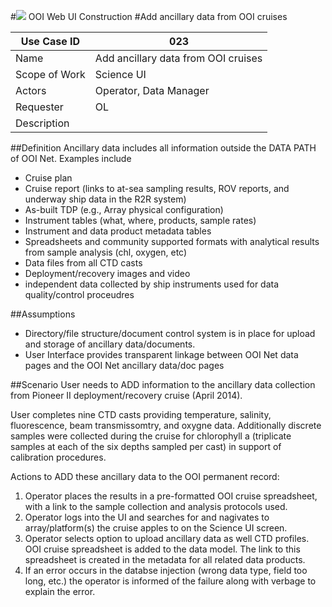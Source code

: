 #![](http://www.rpsgroup.com/images/2012-specific/RPSlogo.aspx) OOI Web UI Construction 
#Add ancillary data from OOI cruises

| Use Case ID | 023 |
| --- | --- |
| Name | Add ancillary data from OOI cruises |
| Scope of Work | Science UI |
| Actors | Operator, Data Manager|
| Requester | OL |
| Description |  |

##Definition
Ancillary data includes all information outside the DATA PATH of OOI Net. Examples include

- Cruise plan
- Cruise report (links to at-sea sampling results, ROV reports, and underway ship data in the R2R system)
- As-built TDP (e.g., Array physical configuration)
- Instrument tables (what, where, products, sample rates)
- Instrument and data product metadata tables 
- Spreadsheets and community supported formats with analytical results from sample analysis (chl, oxygen, etc)
- Data files from all CTD casts
- Deployment/recovery images and video
- independent data collected by ship instruments used for data quality/control proceudres

##Assumptions

- Directory/file structure/document control system is in place for upload and storage of ancillary data/documents.
- User Interface provides transparent linkage between OOI Net data pages and the OOI Net ancillary data/doc pages 

##Scenario
User needs to ADD information to the ancillary data collection from Pioneer II deployment/recovery cruise (April 2014).

User completes nine CTD casts providing temperature, salinity, fluorescence, beam transmissomtry, and oxygne data.  Additionally discrete samples were collected during the cruise for chlorophyll a (triplicate samples at each of the six depths sampled per cast) in support of calibration procedures. 

Actions to ADD these ancillary data to the OOI permanent record:

1. Operator places the results in a pre-formatted OOI cruise spreadsheet, with a link to the sample collection and analysis protocols used.
2. Operator logs into the UI and searches for and nagivates to array/platform(s) the cruise apples to on the Science UI screen.
3. Operator selects option to upload ancillary data as well CTD profiles. OOI cruise spreadsheet is added to the data model. The link to this spreadsheet is created in the metadata for all related data products.
4. If an error occurs in the databse injection (wrong data type, field too long, etc.) the operator is informed of the failure along with verbage to explain the error. 

